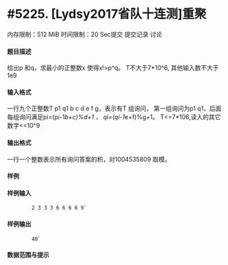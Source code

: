 
# #5225. [Lydsy2017省队十连测]重聚
内存限制：512 MiB 时间限制：20 Sec提交 提交记录 讨论
#### 题目描述
给出p 和q，求最小的正整数x 使得x!>p^q。
T不大于7*10^6, 其他输入数不大于1e9


#### 输入格式
一行九个正整数T p1 q1 b c d e f g，表示有T 组询问，
第一组询问为p1 q1，后面每组询问满足pi=(pi-1*b+c)%d+1 ，
qi=(qi-1*e+f)%g+1。
T<=7*106,读入的其它数字<=10^9


#### 输出格式
一行一个整数表示所有询问答案的积，对1004535809 取模。


#### 样例

#### 样例输入

			2 3 3 3 6 6 6 6 9`
#### 样例输出

			40`
#### 数据范围与提示

